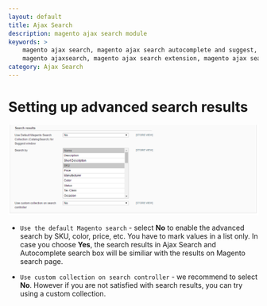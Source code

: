 ```yaml
---
layout: default
title: Ajax Search
description: magento ajax search module
keywords: >
    magento ajax search, magento ajax search autocomplete and suggest,
    magento ajaxsearch, magento ajax search extension, magento ajax search suggest
category: Ajax Search
---
```


# Setting up advanced search results

![Improved search box](/images/m1/extensions/ajax-search/advanced-search.png)

-   `Use the default Magento search` - select **No** to enable the advanced search by SKU, color, price, etc. You have to mark values in a list only. In case you choose **Yes**, the search results in Ajax Search and Autocomplete search box will be similiar with the results on Magento search page.

-   `Use custom collection on search controller` - we recommend to select **No**. However if you are not satisfied with search results, you can try using a custom collection.